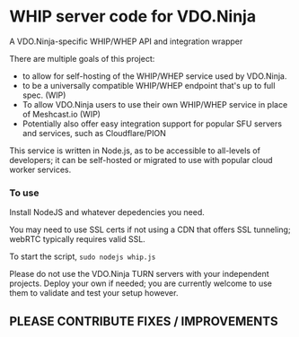 # WHIP server code for VDO.Ninja
A VDO.Ninja-specific WHIP/WHEP API and integration wrapper

There are multiple goals of this project:
- to allow for self-hosting of the WHIP/WHEP service used by VDO.Ninja.
- to be a universally compatible WHIP/WHEP endpoint that's up to full spec. (WIP)
- To allow VDO.Ninja users to use their own WHIP/WHEP service in place of Meshcast.io (WIP)
- Potentially also offer easy integration support for popular SFU servers and services, such as Cloudflare/PION

This service is written in Node.js, as to be accessible to all-levels of developers; it can be self-hosted or migrated to use with popular cloud worker services.

### To use

Install NodeJS and whatever depedencies you need.

You may need to use SSL certs if not using a CDN that offers SSL tunneling; webRTC typically requires valid SSL. 

To start the script,
`sudo nodejs whip.js`

Please do not use the VDO.Ninja TURN servers with your independent projects. Deploy your own if needed; you are currently welcome to use them to validate and test your setup however.

## PLEASE CONTRIBUTE FIXES / IMPROVEMENTS

